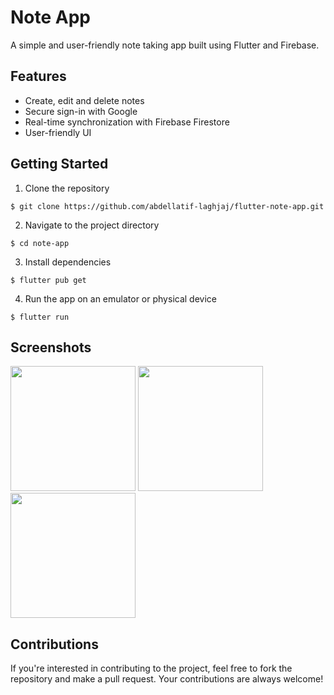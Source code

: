 # Note App

A simple and user-friendly note taking app built using Flutter and Firebase.

## Features

- Create, edit and delete notes
- Secure sign-in with Google
- Real-time synchronization with Firebase Firestore
- User-friendly UI

## Getting Started

1. Clone the repository

```
$ git clone https://github.com/abdellatif-laghjaj/flutter-note-app.git
```

2. Navigate to the project directory

```
$ cd note-app
```

3. Install dependencies

```
$ flutter pub get
```

4. Run the app on an emulator or physical device

```
$ flutter run
```

## Screenshots
<p> 
<img src="https://user-images.githubusercontent.com/79521157/216146598-b36e4222-2169-445e-b8c1-ca7832879af7.png" width="200" />
<img src="https://user-images.githubusercontent.com/79521157/216146604-dcebc777-c9b6-4d75-bf5c-dbb3e9fa9774.png" width="200" />
<img src="https://user-images.githubusercontent.com/79521157/216146607-66c80f89-10da-458d-ba52-bc7a7889d1e5.png" width="200" />
</p>

## Contributions

If you're interested in contributing to the project, feel free to fork the repository and make a
pull request. Your contributions are always welcome!
